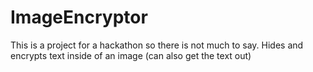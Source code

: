 # ImageEncryptor
This is a project for a hackathon so there is not much to say.
Hides and encrypts text inside of an image (can also get the text out)
